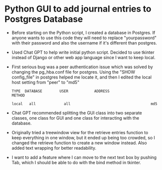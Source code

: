 <h1>Python GUI to add journal entries to Postgres Database</h1>

- Before starting on the Python script, I created a database in Postgres. If anyone wants to use this code they will need to replace "yourpassword" with their password and also the username if it's different than postgres.
- Used Chat GPT to help write initial python script. Decided to use tkinter instead of Django or other web app language since I want to keep local. 
- First serious bug was a peer authentication issue which was solved by changing the pg_hba.conf file for postgres. Using the "SHOW config_file" in
postgres helped me locate it, and then I edited the local host setting from "peer" to "md5" 

  `TYPE  DATABASE        USER            ADDRESS                 METHOD`  
  
  `local   all             all                                     md5`
- Chat GPT recommended splitting the GUI class into two separate classes, one class for GUI and one class for interacting with the database.
- Originally tried a treewindow view for the retrieve entries function to keep everything in one window, but it ended up being too crowded, so I changed the retrieve function to create a new window instead. Also added text wrapping for better readability.
- I want to add a feature where I can move to the next text box by pushing Tab, which I should be able to do with the bind method in tkinter.
